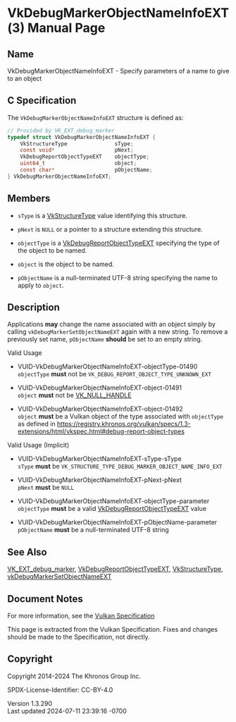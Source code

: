 # VkDebugMarkerObjectNameInfoEXT(3) Manual Page

## Name

VkDebugMarkerObjectNameInfoEXT - Specify parameters of a name to give to
an object



## <a href="#_c_specification" class="anchor"></a>C Specification

The `VkDebugMarkerObjectNameInfoEXT` structure is defined as:

``` c
// Provided by VK_EXT_debug_marker
typedef struct VkDebugMarkerObjectNameInfoEXT {
    VkStructureType               sType;
    const void*                   pNext;
    VkDebugReportObjectTypeEXT    objectType;
    uint64_t                      object;
    const char*                   pObjectName;
} VkDebugMarkerObjectNameInfoEXT;
```

## <a href="#_members" class="anchor"></a>Members

- `sType` is a [VkStructureType](https://registry.khronos.org/vulkan/specs/1.3-extensions/man/html/VkStructureType.html) value identifying
  this structure.

- `pNext` is `NULL` or a pointer to a structure extending this
  structure.

- `objectType` is a
  [VkDebugReportObjectTypeEXT](https://registry.khronos.org/vulkan/specs/1.3-extensions/man/html/VkDebugReportObjectTypeEXT.html)
  specifying the type of the object to be named.

- `object` is the object to be named.

- `pObjectName` is a null-terminated UTF-8 string specifying the name to
  apply to `object`.

## <a href="#_description" class="anchor"></a>Description

Applications **may** change the name associated with an object simply by
calling `vkDebugMarkerSetObjectNameEXT` again with a new string. To
remove a previously set name, `pObjectName` **should** be set to an
empty string.

Valid Usage

- <a href="#VUID-VkDebugMarkerObjectNameInfoEXT-objectType-01490"
  id="VUID-VkDebugMarkerObjectNameInfoEXT-objectType-01490"></a>
  VUID-VkDebugMarkerObjectNameInfoEXT-objectType-01490  
  `objectType` **must** not be `VK_DEBUG_REPORT_OBJECT_TYPE_UNKNOWN_EXT`

- <a href="#VUID-VkDebugMarkerObjectNameInfoEXT-object-01491"
  id="VUID-VkDebugMarkerObjectNameInfoEXT-object-01491"></a>
  VUID-VkDebugMarkerObjectNameInfoEXT-object-01491  
  `object` **must** not be [VK_NULL_HANDLE](https://registry.khronos.org/vulkan/specs/1.3-extensions/man/html/VK_NULL_HANDLE.html)

- <a href="#VUID-VkDebugMarkerObjectNameInfoEXT-object-01492"
  id="VUID-VkDebugMarkerObjectNameInfoEXT-object-01492"></a>
  VUID-VkDebugMarkerObjectNameInfoEXT-object-01492  
  `object` **must** be a Vulkan object of the type associated with
  `objectType` as defined in <a
  href="https://registry.khronos.org/vulkan/specs/1.3-extensions/html/vkspec.html#debug-report-object-types"
  class="bare" target="_blank"
  rel="noopener">https://registry.khronos.org/vulkan/specs/1.3-extensions/html/vkspec.html#debug-report-object-types</a>

Valid Usage (Implicit)

- <a href="#VUID-VkDebugMarkerObjectNameInfoEXT-sType-sType"
  id="VUID-VkDebugMarkerObjectNameInfoEXT-sType-sType"></a>
  VUID-VkDebugMarkerObjectNameInfoEXT-sType-sType  
  `sType` **must** be
  `VK_STRUCTURE_TYPE_DEBUG_MARKER_OBJECT_NAME_INFO_EXT`

- <a href="#VUID-VkDebugMarkerObjectNameInfoEXT-pNext-pNext"
  id="VUID-VkDebugMarkerObjectNameInfoEXT-pNext-pNext"></a>
  VUID-VkDebugMarkerObjectNameInfoEXT-pNext-pNext  
  `pNext` **must** be `NULL`

- <a href="#VUID-VkDebugMarkerObjectNameInfoEXT-objectType-parameter"
  id="VUID-VkDebugMarkerObjectNameInfoEXT-objectType-parameter"></a>
  VUID-VkDebugMarkerObjectNameInfoEXT-objectType-parameter  
  `objectType` **must** be a valid
  [VkDebugReportObjectTypeEXT](https://registry.khronos.org/vulkan/specs/1.3-extensions/man/html/VkDebugReportObjectTypeEXT.html) value

- <a href="#VUID-VkDebugMarkerObjectNameInfoEXT-pObjectName-parameter"
  id="VUID-VkDebugMarkerObjectNameInfoEXT-pObjectName-parameter"></a>
  VUID-VkDebugMarkerObjectNameInfoEXT-pObjectName-parameter  
  `pObjectName` **must** be a null-terminated UTF-8 string

## <a href="#_see_also" class="anchor"></a>See Also

[VK_EXT_debug_marker](https://registry.khronos.org/vulkan/specs/1.3-extensions/man/html/VK_EXT_debug_marker.html),
[VkDebugReportObjectTypeEXT](https://registry.khronos.org/vulkan/specs/1.3-extensions/man/html/VkDebugReportObjectTypeEXT.html),
[VkStructureType](https://registry.khronos.org/vulkan/specs/1.3-extensions/man/html/VkStructureType.html),
[vkDebugMarkerSetObjectNameEXT](https://registry.khronos.org/vulkan/specs/1.3-extensions/man/html/vkDebugMarkerSetObjectNameEXT.html)

## <a href="#_document_notes" class="anchor"></a>Document Notes

For more information, see the <a
href="https://registry.khronos.org/vulkan/specs/1.3-extensions/html/vkspec.html#VkDebugMarkerObjectNameInfoEXT"
target="_blank" rel="noopener">Vulkan Specification</a>

This page is extracted from the Vulkan Specification. Fixes and changes
should be made to the Specification, not directly.

## <a href="#_copyright" class="anchor"></a>Copyright

Copyright 2014-2024 The Khronos Group Inc.

SPDX-License-Identifier: CC-BY-4.0

Version 1.3.290  
Last updated 2024-07-11 23:39:16 -0700
